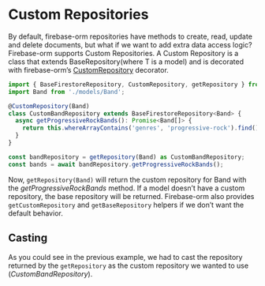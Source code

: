 # Custom Repositories

By default, firebase-orm repositories have methods to create, read, update and delete documents, but what if we want to add extra data access logic? Firebase-orm supports Custom Repositories. A Custom Repository is a class that extends BaseRepository<T>(where T is a model) and is decorated with firebase-orm’s [CustomRepository](Globals.md#CustomRepository) decorator.

```typescript
import { BaseFirestoreRepository, CustomRepository, getRepository } from 'firebase-orm';
import Band from './models/Band';

@CustomRepository(Band)
class CustomBandRepository extends BaseFirestoreRepository<Band> {
  async getProgressiveRockBands(): Promise<Band[]> {
    return this.whereArrayContains('genres', 'progressive-rock').find();
  }
}

const bandRepository = getRepository(Band) as CustomBandRepository;
const bands = await bandRepository.getProgressiveRockBands();
```

Now, `getRepository(Band)` will return the custom repository for Band with the _getProgressiveRockBands_ method. If a model doesn’t have a custom repository, the base repository will be returned. Firebase-orm also provides `getCustomRepository` and `getBaseRepository` helpers if we don’t want the default behavior.

## Casting

As you could see in the previous example, we had to cast the repository returned by the `getRepository` as the custom repository we wanted to use (_CustomBandRepository_).
